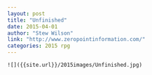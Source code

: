 ```yaml
---
layout: post
title: "Unfinished"
date: 2015-04-01
author: "Stew Wilson"
link: "http://www.zeropointinformation.com/"
categories: 2015 rpg
---
```

```
![]({{site.url}}/2015images/Unfinished.jpg)
```
